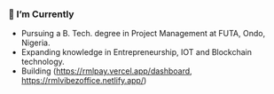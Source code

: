 ### 🌱 I’m Currently
- Pursuing a B. Tech. degree in Project Management at FUTA, Ondo, Nigeria.
- Expanding knowledge in Entrepreneurship, IOT and Blockchain technology.
- Building (https://rmlpay.vercel.app/dashboard, &nbsp; https://rmlvibezoffice.netlify.app/)

<!--
### 🎭 Ice Breakers
* **Would you rather...**
  * Refactor code all day or write documentation all day?
  * Have all your code documented but messy, or perfectly structured but without a single comment?
* **Question**: Introvert or Extrovert? :)

#### **<em>"Good code is like good humor; if you have to explain it, it’s not great."</em>**
-->
 
